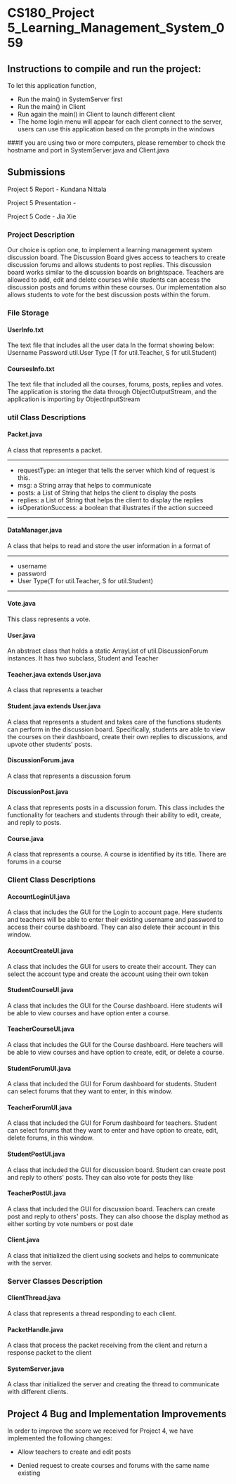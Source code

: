 # CS180_Project 5_Learning_Management_System_059

## Instructions to compile and run the project:


To let this application function,
* Run the main() in SystemServer first
* Run the main() in Client
* Run again the main() in Client to launch different client
* The home login menu will appear for each client connect to the server, users can use this application based on the prompts in the windows

###If you are using two or more computers, please remember to check the hostname and port in SystemServer.java and Client.java

## Submissions

Project 5 Report - Kundana Nittala

Project 5 Presentation - 

Project 5 Code - Jia Xie

### Project Description
Our choice is option one, to implement a learning management system discussion board. The Discussion Board gives access 
to teachers to create discussion forums and allows students to post replies. This discussion board works similar to the 
discussion boards on brightspace. Teachers are allowed to add, edit and delete courses while students can access the 
discussion posts and forums within these courses. Our implementation also allows students to vote for the best 
discussion posts within the forum.

### File Storage

#### UserInfo.txt
The text file that includes all the user data
In the format showing below:
Username
Password
util.User Type (T for util.Teacher, S for util.Student)

#### CoursesInfo.txt
The text file that included all the courses, forums, posts, replies and votes.
The application is storing the data through ObjectOutputStream, and the application is importing by ObjectInputStream

### util Class Descriptions

#### Packet.java
A class that represents a packet. 
 * ************************************
* requestType: an integer that tells the server which kind of request is this.
* msg: a String array that helps to communicate
* posts: a List of String that helps the client to display the posts
* replies: a List of String that helps the client to display the replies
* isOperationSuccess: a boolean that illustrates if the action succeed
 * ************************************

#### DataManager.java
A class that helps to read and store the user information in a format of
 * ************************************
* username
* password
* User Type(T for util.Teacher, S for util.Student)
 * ************************************
#### Vote.java 
This class represents a vote.

#### User.java
An abstract class that holds a static ArrayList of util.DiscussionForum instances.
It has two subclass, Student and Teacher
#### Teacher.java extends User.java
A class that represents a teacher

#### Student.java extends User.java
A class that represents a student and takes care of the functions students can perform in the discussion board. Specifically, students are able to view the courses on their dashboard, create their own replies to discussions, and upvote other students' posts.

#### DiscussionForum.java
A class that represents a discussion forum

#### DiscussionPost.java
A class that represents posts in a discussion forum. This class includes the functionality for teachers and students through their ability to edit, create, and reply to posts.

#### Course.java
A class that represents a course. A course is identified by its title. There are forums in a course

### Client Class Descriptions

#### AccountLoginUI.java

A class that includes the GUI for the Login to account page. Here students and teachers will be able to enter their
existing username and password to access their course dashboard. They can also delete their account in this window.

#### AccountCreateUI.java

A class that includes the GUI for users to create their account. They can select the account type and create the
account using their own token
#### StudentCourseUI.java

A class that includes the GUI for the Course dashboard. 
Here students will be able to view courses and have option enter a course.

#### TeacherCourseUI.java

A class that includes the GUI for the Course dashboard.
Here teachers will be able to view courses and have option to create, edit, or delete a course.

#### StudentForumUI.java

A class that included the GUI for Forum dashboard for students. 
Student can select forums that they want to enter, in this window.

#### TeacherForumUI.java

A class that included the GUI for Forum dashboard for teachers.
Student can select forums that they want to enter and have option to create, edit, delete
forums, in this window.

#### StudentPostUI.java
A class that included the GUI for discussion board. Student can create post and reply to others' posts. 
They can also vote for posts they like

#### TeacherPostUI.java
A class that included the GUI for discussion board. Teachers can create post and reply to others' posts.
They can also choose the display method as either sorting by vote numbers or post date

#### Client.java

A class that initialized the client using sockets and helps to communicate with the server.

### Server Classes Description

#### ClientThread.java
A class that represents a thread responding to each client.

#### PacketHandle.java

A class that process the packet receiving from the client and return a response packet to the client

#### SystemServer.java
A class thar initialized the server and creating the thread to communicate with different clients.

## Project 4 Bug and Implementation Improvements
In order to improve the score we received for Project 4, we have implemented the following changes:

- Allow teachers to create and edit posts

- Denied request to create courses and forums with the same name existing


